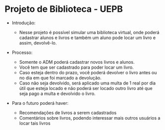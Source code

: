 # Projeto de Biblioteca - UEPB

* Introdução:
  - Nesse projeto é possível simular uma biblioteca virtual, onde poderá cadastrar alunos e livros e também um aluno pode locar um livro e assim, devolvê-lo.

* Processo:
  - Somente o ADM poderá cadastrar novos livros e alunos.
  - Você tem que ser cadastrado para poder locar um livro.
  - Caso esteja dentro do prazo, você poderá devolver o livro antes ou no dia em que foi marcado a devolução.
  - Caso não seja devolvido, será aplicado uma multa de 1 real por dia útil que esteja locado e não poderá ser locado outro livro até que seja pago a multa e devolvido o livro.
  
* Para o futuro poderá haver:
  - Recomendações de livros a serem cadastrados
  - Comentários sobre livros, podendo interessar mais outros usuários a locar tais livros
